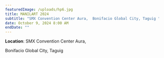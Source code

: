 ```yaml
---
featuredImage: /uploads/hp6.jpg
title: MANILART 2024
subtitle: "SMX Convention Center Aura,  Bonifacio Global City, Taguig "
date: October 9, 2024 8:00 AM
endDate: ""
---
```

**Location**: SMX Convention Center Aura, 

Bonifacio Global City, Taguig 
